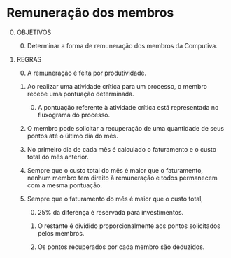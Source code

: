 Remuneração dos membros
=======================

0. OBJETIVOS

	0. Determinar a forma de remuneração dos membros da Computiva.

0. REGRAS

	0. A remuneração é feita por produtividade.

	0. Ao realizar uma atividade crítica para um processo, o membro recebe uma pontuação determinada.

		0. A pontuação referente à atividade crítica está representada no fluxograma do processo.
	
	0. O membro pode solicitar a recuperação de uma quantidade de seus pontos até o último dia do mês.

	0. No primeiro dia de cada mês é calculado o faturamento e o custo total do mês anterior.

	0. Sempre que o custo total do mês é maior que o faturamento, nenhum membro tem direito à remuneração e todos permanecem com a mesma pontuação.

	0. Sempre que o faturamento do mês é maior que o custo total,

		0. 25% da diferença é reservada para investimentos.
	
		0. O restante é dividido proporcionalmente aos pontos solicitados pelos membros.
		
		0. Os pontos recuperados por cada membro são deduzidos.
